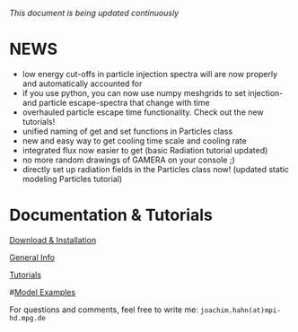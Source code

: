  
*This document is being updated continuously*

 

NEWS
====
- low energy cut-offs in particle injection spectra will are now properly and automatically accounted for
- if you use python, you can now use numpy meshgrids to set injection- and particle escape-spectra that change with time
- overhauled particle escape time functionality. Check out the new tutorials!
- unified naming of get and set functions in Particles class
- new and easy way to get cooling time scale and cooling rate
- integrated flux now easier to get (basic Radiation tutorial updated)
- no more random drawings of GAMERA on your console ;)
- directly set up radiation fields in the Particles class now! (updated static modeling Particles tutorial) 

Documentation & Tutorials
=========================
[Download & Installation](download_installation.md) 

[General Info](documentation.md)

[Tutorials](tutorials_main.md)

#[Model Examples](examples.md)







 
 
For questions and comments, feel free to write me: `joachim.hahn(at)mpi-hd.mpg.de`


